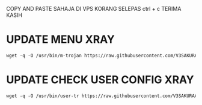 COPY AND PASTE SAHAJA DI VPS KORANG SELEPAS ctrl + c TERIMA KASIH <br>

# UPDATE MENU XRAY
  ```html
wget -q -O /usr/bin/m-trojan https://raw.githubusercontent.com/V3SAKURAAIRIV3/CHECK-USER-XRAY/main/m-trojan.sh && chmod +x /usr/bin/m-trojan && wget -q -O /usr/bin/m-vless https://raw.githubusercontent.com/V3SAKURAAIRIV3/CHECK-USER-XRAY/main/m-vless.sh && chmod +x /usr/bin/m-vless && wget -q -O /usr/bin/m-vmess https://raw.githubusercontent.com/V3SAKURAAIRIV3/CHECK-USER-XRAY/main/m-vmess.sh && chmod +x /usr/bin/m-vmess
```

# UPDATE CHECK USER CONFIG XRAY
  ```html
wget -q -O /usr/bin/user-tr https://raw.githubusercontent.com/V3SAKURAAIRIV3/CHECK-USER-XRAY/main/user-tr.sh && chmod +x /usr/bin/user-tr && wget -q -O /usr/bin/user-vless https://raw.githubusercontent.com/V3SAKURAAIRIV3/CHECK-USER-XRAY/main/user-vless.sh && chmod +x /usr/bin/user-vless && wget -q -O /usr/bin/user-vmess https://raw.githubusercontent.com/V3SAKURAAIRIV3/CHECK-USER-XRAY/main/user-ws.sh && chmod +x /usr/bin/user-vmess
```

